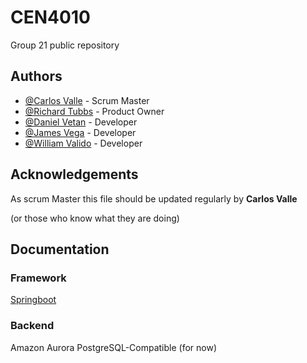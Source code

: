 
# CEN4010

Group 21 public repository



## Authors

- [@Carlos Valle](https://github.com/cvall91) - Scrum Master
- [@Richard Tubbs](https://github.com/Kedrik84) - Product Owner
- [@Daniel Vetan](https://github.com/danielvetan) - Developer
- [@James Vega](https://github.com/Jamesondawg) - Developer
- [@William Valido](https://www.github.com/octokatherine) - Developer
## Acknowledgements

As scrum Master this file should be updated regularly by **Carlos Valle**

(or those who know what they are doing)

## Documentation

### Framework
[Springboot](https://spring.io/projects/spring-boot)
### Backend
Amazon Aurora PostgreSQL-Compatible (for now)
